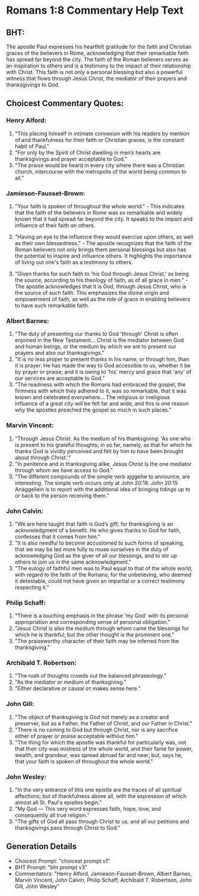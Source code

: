 # Romans 1:8 Commentary Help Text

## BHT:
The apostle Paul expresses his heartfelt gratitude for the faith and Christian graces of the believers in Rome, acknowledging that their remarkable faith has spread far beyond the city. The faith of the Roman believers serves as an inspiration to others and is a testimony to the impact of their relationship with Christ. This faith is not only a personal blessing but also a powerful witness that flows through Jesus Christ, the mediator of their prayers and thanksgivings to God.

## Choicest Commentary Quotes:
### Henry Alford:
1. "This placing himself in intimate connexion with his readers by mention of and thankfulness for their faith or Christian graces, is the constant habit of Paul."
2. "For only by the Spirit of Christ dwelling in men’s hearts are thanksgivings and prayer acceptable to God."
3. "The praise would be heard in every city where there was a Christian church, intercourse with the metropolis of the world being common to all."

### Jamieson-Fausset-Brown:
1. "Your faith is spoken of throughout the whole world." - This indicates that the faith of the believers in Rome was so remarkable and widely known that it had spread far beyond the city. It speaks to the impact and influence of their faith on others.

2. "Having an eye to the influence they would exercise upon others, as well as their own blessedness." - The apostle recognizes that the faith of the Roman believers not only brings them personal blessings but also has the potential to inspire and influence others. It highlights the importance of living out one's faith as a testimony to others.

3. "Given thanks for such faith to 'his God through Jesus Christ,' as being the source, according to his theology of faith, as of all grace in men." - The apostle acknowledges that it is God, through Jesus Christ, who is the source of such faith. This emphasizes the divine origin and empowerment of faith, as well as the role of grace in enabling believers to have such remarkable faith.

### Albert Barnes:
1. "The duty of presenting our thanks to God 'through' Christ is often enjoined in the New Testament... Christ is the mediator between God and human beings, or the medium by which we are to present our prayers and also our thanksgivings."
2. "It is no less proper to present thanks in his name, or through him, than it is prayer. He has made the way to God accessible to us, whether it be by prayer or praise; and it is owing to 'his' mercy and grace that 'any' of our services are acceptable to God."
3. "The readiness with which the Romans had embraced the gospel, the firmness with which they adhered to it, was so remarkable, that it was known and celebrated everywhere... The religious or irreligious influence of a great city will be felt far and wide, and this is one reason why the apostles preached the gospel so much in such places."

### Marvin Vincent:
1. "Through Jesus Christ. As the medium of his thanksgiving: 'As one who is present to his grateful thoughts; in so far, namely, as that for which he thanks God is vividly perceived and felt by him to have been brought about through Christ.'" 
2. "In penitence and in thanksgiving alike, Jesus Christ is the one mediator through whom we have access to God."
3. "The different compounds of the simple verb ajggellw to announce, are interesting. The simple verb occurs only at John 20:18. John 20:15 Anaggellein is to report with the additional idea of bringing tidings up to or back to the person receiving them."

### John Calvin:
1. "We are here taught that faith is God’s gift; for thanksgiving is an acknowledgment of a benefit. He who gives thanks to God for faith, confesses that it comes from him."
2. "It is also needful to become accustomed to such forms of speaking, that we may be led more fully to rouse ourselves in the duty of acknowledging God as the giver of all our blessings, and to stir up others to join us in the same acknowledgment."
3. "The eulogy of faithful men was to Paul equal to that of the whole world, with regard to the faith of the Romans; for the unbelieving, who deemed it detestable, could not have given an impartial or a correct testimony respecting it."

### Philip Schaff:
1. "There is a touching emphasis in the phrase 'my God' with its personal appropriation and corresponding sense of personal obligation."
2. "Jesus Christ is also the medium through whom came the blessings for which he is thankful; but the other thought is the prominent one."
3. "The praiseworthy character of their faith may be inferred from the thanksgiving."

### Archibald T. Robertson:
1. "The rush of thoughts crowds out the balanced phraseology." 
2. "As the mediator or medium of thanksgiving." 
3. "Either declarative or causal οτ makes sense here."

### John Gill:
1. "The object of thanksgiving is God not merely as a creator and preserver, but as a Father, the Father of Christ, and our Father in Christ."
2. "There is no coming to God but through Christ, nor is any sacrifice either of prayer or praise acceptable without him."
3. "The thing for which the apostle was thankful for particularly was, not that their city was mistress of the whole world, and their fame for power, wealth, and grandeur, was spread abroad far and near; but, says he, that your faith is spoken of throughout the whole world."

### John Wesley:
1. "In the very entrance of this one epistle are the traces of all spiritual affections; but of thankfulness above all, with the expression of which almost all St. Paul's epistles begin."
2. "My God — This very word expresses faith, hope, love, and consequently all true religion."
3. "The gifts of God all pass through Christ to us; and all our petitions and thanksgivings pass through Christ to God."


## Generation Details
- Choicest Prompt: "choicest prompt v1"
- BHT Prompt: "bht prompt v3"
- Commentators: "Henry Alford, Jamieson-Fausset-Brown, Albert Barnes, Marvin Vincent, John Calvin, Philip Schaff, Archibald T. Robertson, John Gill, John Wesley"
